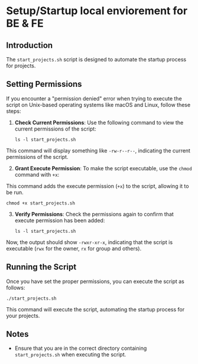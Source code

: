 # Setup/Startup local enviorement for BE & FE

## Introduction

The `start_projects.sh` script is designed to automate the startup process for projects.

## Setting Permissions

If you encounter a "permission denied" error when trying to execute the script on Unix-based operating systems like macOS and Linux, follow these steps:

1. **Check Current Permissions**:
   Use the following command to view the current permissions of the script:

   ````
   ls -l start_projects.sh
   ````

This command will display something like `-rw-r--r--`, indicating the current permissions of the script.

2. **Grant Execute Permission**:
To make the script executable, use the `chmod` command with `+x`:


This command adds the execute permission (`+x`) to the script, allowing it to be run.

   ````
   chmod +x start_projects.sh
   ````

3. **Verify Permissions**:
Check the permissions again to confirm that execute permission has been added:

   ````
   ls -l start_projects.sh
   ````

Now, the output should show `-rwxr-xr-x`, indicating that the script is executable (`rwx` for the owner, `rx` for group and others).

## Running the Script

Once you have set the proper permissions, you can execute the script as follows:



`./start_projects.sh`

This command will execute the script, automating the startup process for your projects.

## Notes

- Ensure that you are in the correct directory containing `start_projects.sh` when executing the script.